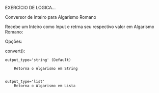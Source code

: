 EXERCÍCIO DE LÓGICA...

Conversor de Inteiro para Algarismo Romano

Recebe um Inteiro como Input e retrna seu respectivo valor em Algarismo Romano:



Opções:

convert():
	
	output_type='string' (Default)
		
		Retorna o Algarismo em String


	output_type='list'
		Retorna o Algarismo em Lista
